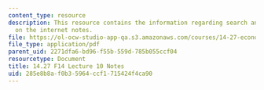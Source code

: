 ```yaml
---
content_type: resource
description: This resource contains the information regarding search and obfuscation
  on the internet notes.
file: https://ol-ocw-studio-app-qa.s3.amazonaws.com/courses/14-27-economics-and-e-commerce-fall-2014/285e8b8af0b35964ccf1715424f4ca90_MIT14_27F14_Lec10.pdf
file_type: application/pdf
parent_uid: 2271dfa6-bd96-f55b-559d-785b055ccf04
resourcetype: Document
title: 14.27 F14 Lecture 10 Notes
uid: 285e8b8a-f0b3-5964-ccf1-715424f4ca90
---
```


